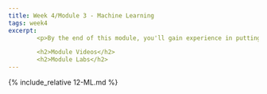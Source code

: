```yaml
---
title: Week 4/Module 3 - Machine Learning
tags: week4
excerpt: 
        <p>By the end of this module, you'll gain experience in putting machine learning services to work for you.</p> 

        <h2>Module Videos</h2>
        <h2>Module Labs</h2>
---  
```



{% include_relative 12-ML.md %}